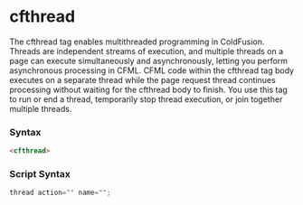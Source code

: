 # cfthread

The cfthread tag enables multithreaded programming in ColdFusion.
 Threads are independent streams of execution, and multiple threads
 on a page can execute simultaneously and asynchronously, letting you
 perform asynchronous processing in CFML. CFML code within the cfthread
 tag body executes on a separate thread while the page request thread
 continues processing without waiting for the cfthread body to finish.
 You use this tag to run or end a thread, temporarily stop thread execution,
 or join together multiple threads.

### Syntax

```html
<cfthread>
```

### Script Syntax

```javascript
thread action="" name="";
```
